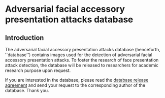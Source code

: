# Adversarial facial accessory presentation attacks database

## Introduction

The adversarial facial accessory presentation attacks database (henceforth, ''database'') contains images used for the detection of adversarial facial accessory presentation attacks. To foster the research of face presentation attack detection, the database will be released to researchers for academic research purpose upon request.

If you are interested in the database, please read the [database release agreement](https://github.com/pp21/advfapadb/blob/main/agreement.pdf) and send your request to the corresponding author of the database. Thank you.
